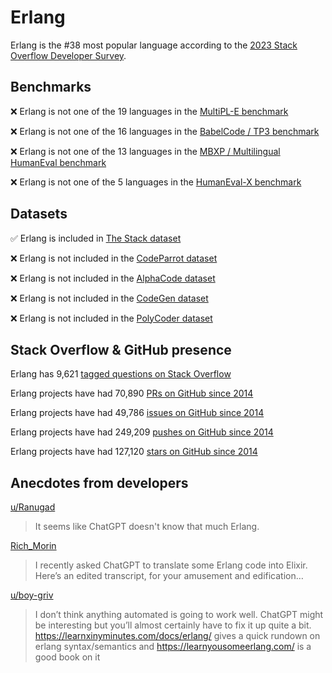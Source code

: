 # Erlang

Erlang is the #38 most popular language according to the [2023 Stack Overflow Developer Survey](https://survey.stackoverflow.co/2023/#section-most-popular-technologies-programming-scripting-and-markup-languages).

## Benchmarks

❌ Erlang is not one of the 19 languages in the [MultiPL-E benchmark](https://blog.pearai.dev/an-introduction-to-code-llm-benchmarks-for-software-engineers/#:~:text=couple%20notable%20mentions-,4.%20MultiPL%2DE,-Creator%3A%20Northeastern)

❌ Erlang is not one of the 16 languages in the [BabelCode / TP3 benchmark](https://blog.pearai.dev/an-introduction-to-code-llm-benchmarks-for-software-engineers/#:~:text=amazon%2Dscience/mxeval-,12.%20BabelCode%20/%20TP3,-Creator%3A%20Google)

❌ Erlang is not one of the 13 languages in the [MBXP / Multilingual HumanEval benchmark](https://blog.pearai.dev/an-introduction-to-code-llm-benchmarks-for-software-engineers/#:~:text=11.%20MBXP%20/%20Multilingual%20HumanEval)

❌ Erlang is not one of the 5 languages in the [HumanEval-X benchmark](https://blog.pearai.dev/an-introduction-to-code-llm-benchmarks-for-software-engineers/#:~:text=Some%20multilingual%C2%A0benchmarks-,10.%20HumanEval%2DX,-Creator%3A%20Tsinghua)

## Datasets

✅ Erlang is included in [The Stack dataset](https://arxiv.org/abs/2211.15533)

❌ Erlang is not included in the [CodeParrot dataset](https://huggingface.co/datasets/codeparrot/github-code)

❌ Erlang is not included in the [AlphaCode dataset](https://arxiv.org/abs/2203.07814)

❌ Erlang is not included in the [CodeGen dataset](https://arxiv.org/abs/2203.13474)

❌ Erlang is not included in the [PolyCoder dataset](https://arxiv.org/abs/2202.13169)

## Stack Overflow & GitHub presence

Erlang has 9,621 [tagged questions on Stack Overflow](https://stackoverflow.com/tags)

Erlang projects have had 70,890 [PRs on GitHub since 2014](https://madnight.github.io/githut/#/pull_requests/2023/3)

Erlang projects have had 49,786 [issues on GitHub since 2014](https://madnight.github.io/githut/#/issues/2023/3)

Erlang projects have had 249,209 [pushes on GitHub since 2014](https://madnight.github.io/githut/#/pushes/2023/3)

Erlang projects have had 127,120 [stars on GitHub since 2014](https://madnight.github.io/githut/#/stars/2023/3)

## Anecdotes from developers

[u/Ranugad](https://www.reddit.com/r/erlang/comments/11kl57z/comment/jbbw94t)
> It seems like ChatGPT doesn't know that much Erlang.

[Rich_Morin](https://elixirforum.com/t/asking-chatgpt-to-translate-erlang-to-elixir/53548)
> I recently asked ChatGPT to translate some Erlang code into Elixir. Here’s an edited transcript, for your amusement and edification…

[u/boy-griv](https://www.reddit.com/r/AskProgramming/comments/10tave8/comment/j78bvj5)
> I don’t think anything automated is going to work well. ChatGPT might be interesting but you’ll almost certainly have to fix it up quite a bit. https://learnxinyminutes.com/docs/erlang/ gives a quick rundown on erlang syntax/semantics and https://learnyousomeerlang.com/ is a good book on it